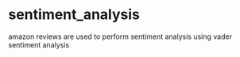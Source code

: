 # sentiment_analysis
amazon reviews  are used to perform sentiment analysis using vader sentiment analysis
